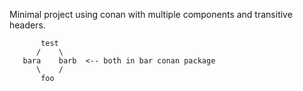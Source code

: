 Minimal project using conan with multiple components and transitive headers.

```
       test
      /    \
   bara    barb  <-- both in bar conan package
      \    /
       foo
```
